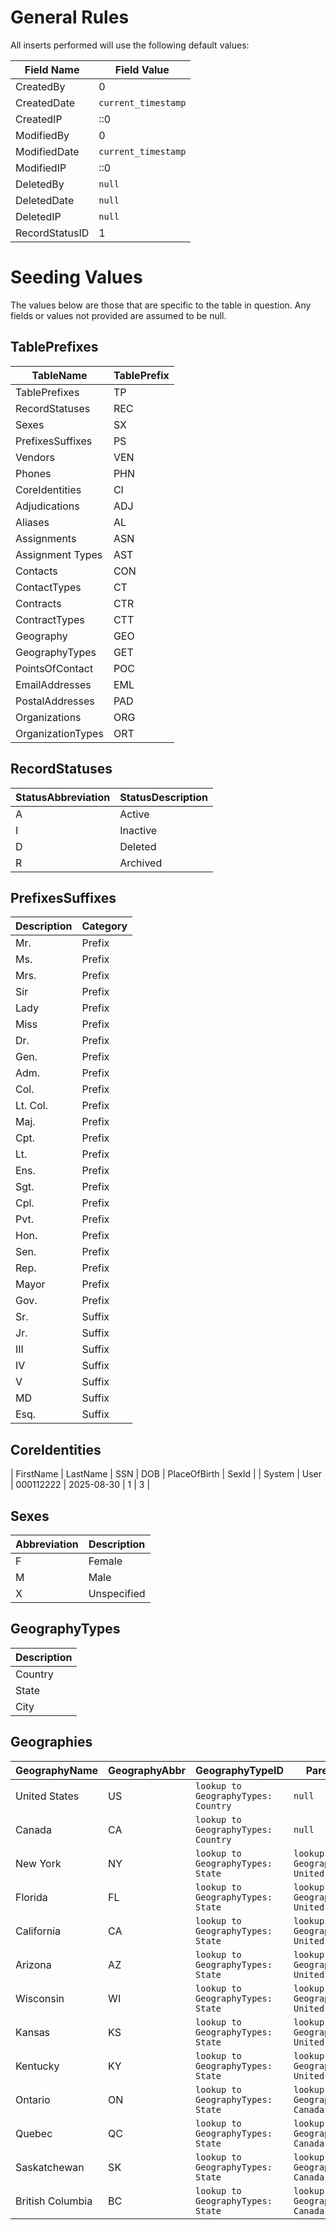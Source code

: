 # General Rules
All inserts performed will use the following default values:

| Field Name | Field Value |
| --- | --- |
| CreatedBy | 0 |
| CreatedDate | `current_timestamp` |
| CreatedIP | ::0 |
| ModifiedBy | 0 |
| ModifiedDate | `current_timestamp` |
| ModifiedIP | ::0 |
| DeletedBy | `null` |
| DeletedDate | `null` |
| DeletedIP | `null` |
| RecordStatusID | 1 |

# Seeding Values
The values below are those that are specific to the table in question.  Any fields or values not provided are assumed to be null.

## TablePrefixes

| TableName | TablePrefix |
| --- | --- |
| TablePrefixes | TP |
| RecordStatuses | REC |
| Sexes | SX |
| PrefixesSuffixes | PS |
| Vendors | VEN |
| Phones | PHN |
| CoreIdentities | CI |
| Adjudications | ADJ |
| Aliases | AL |
| Assignments | ASN |
| Assignment Types | AST |
| Contacts | CON |
| ContactTypes | CT |
| Contracts | CTR |
| ContractTypes | CTT |
| Geography | GEO |
| GeographyTypes | GET |
| PointsOfContact | POC |
| EmailAddresses | EML |
| PostalAddresses | PAD |
| Organizations | ORG |
| OrganizationTypes | ORT |

## RecordStatuses

| StatusAbbreviation | StatusDescription |
| --- | --- |
| A | Active |
| I | Inactive |
| D | Deleted |
| R | Archived |

## PrefixesSuffixes

| Description | Category |
| --- | --- |
| Mr. | Prefix |
| Ms. | Prefix |
| Mrs. | Prefix |
| Sir | Prefix |
| Lady | Prefix |
| Miss | Prefix |
| Dr. | Prefix |
| Gen. | Prefix |
| Adm. | Prefix |
| Col. | Prefix |
| Lt. Col. | Prefix |
| Maj. | Prefix |
| Cpt. | Prefix |
| Lt. | Prefix |
| Ens. | Prefix |
| Sgt. | Prefix |
| Cpl. | Prefix |
| Pvt. | Prefix |
| Hon. | Prefix |
| Sen. | Prefix |
| Rep. | Prefix |
| Mayor | Prefix |
| Gov. | Prefix |
| Sr. | Suffix |
| Jr. | Suffix |
| III | Suffix |
| IV | Suffix | 
| V | Suffix |
| MD | Suffix |
| Esq. | Suffix |

## CoreIdentities

| FirstName | LastName | SSN | DOB | PlaceOfBirth | SexId | 
| System | User | 000112222 | 2025-08-30 | 1 | 3 |

## Sexes

| Abbreviation | Description |
| --- | --- |
| F | Female |
| M | Male |
| X | Unspecified |

## GeographyTypes

| Description |
| --- |
| Country |
| State |
| City |

## Geographies

| GeographyName | GeographyAbbr | GeographyTypeID | ParentID |
| --- | --- | --- | --- |
| United States | US | `lookup to GeographyTypes: Country` | `null` |
| Canada | CA | `lookup to GeographyTypes: Country` | `null` |
| New York | NY | `lookup to GeographyTypes: State` | `lookup to Geographyies: United States` |
| Florida | FL | `lookup to GeographyTypes: State` | `lookup to Geographyies: United States` |
| California | CA | `lookup to GeographyTypes: State` | `lookup to Geographyies: United States` |
| Arizona | AZ | `lookup to GeographyTypes: State` | `lookup to Geographyies: United States` |
| Wisconsin | WI | `lookup to GeographyTypes: State` | `lookup to Geographyies: United States` |
| Kansas | KS | `lookup to GeographyTypes: State` | `lookup to Geographyies: United States` |
| Kentucky | KY | `lookup to GeographyTypes: State` | `lookup to Geographyies: United States` |
| Ontario | ON | `lookup to GeographyTypes: State` | `lookup to Geographyies: Canada` |
| Quebec | QC | `lookup to GeographyTypes: State` | `lookup to Geographyies: Canada` |
| Saskatchewan | SK | `lookup to GeographyTypes: State` | `lookup to Geographyies: Canada` |
| British Columbia | BC | `lookup to GeographyTypes: State` | `lookup to Geographyies: Canada` |

